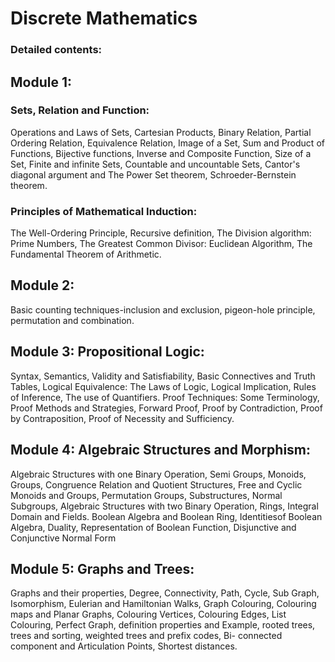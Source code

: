 # Discrete Mathematics
### Detailed contents:

## Module 1: 

### Sets, Relation and Function: 
Operations and Laws of Sets, Cartesian Products, Binary Relation, Partial Ordering Relation, 
Equivalence Relation, Image of a Set, Sum and Product of Functions, Bijective functions, 
Inverse and Composite Function, Size of a Set, Finite and infinite Sets, Countable and uncountable Sets,
Cantor's diagonal argument and The Power Set theorem, Schroeder-Bernstein theorem.

### Principles of Mathematical Induction: 
The Well-Ordering Principle, Recursive definition,
The Division algorithm: Prime Numbers, The Greatest Common Divisor: Euclidean Algorithm,
The Fundamental Theorem of Arithmetic.

## Module 2: 
Basic counting techniques-inclusion and exclusion, pigeon-hole principle, permutation and combination.

## Module 3: Propositional Logic: 
Syntax, Semantics, Validity and Satisfiability, Basic Connectives and
Truth Tables, Logical Equivalence: The Laws of Logic, Logical Implication, Rules of
Inference, The use of Quantifiers. Proof Techniques: Some Terminology, Proof Methods
and Strategies, Forward Proof, Proof by Contradiction, Proof by Contraposition, Proof of
Necessity and Sufficiency.

## Module 4: Algebraic Structures and Morphism: 
Algebraic Structures with one Binary Operation, Semi
Groups, Monoids, Groups, Congruence Relation and Quotient Structures, Free and Cyclic
Monoids and Groups, Permutation Groups, Substructures, Normal Subgroups, Algebraic Structures with two
Binary Operation, Rings, Integral Domain and Fields. Boolean
Algebra and Boolean Ring, Identitiesof Boolean Algebra, Duality, Representation of Boolean
Function, Disjunctive and Conjunctive Normal Form

## Module 5: Graphs and Trees: 
Graphs and their  properties, Degree, Connectivity, Path, Cycle, Sub
Graph, Isomorphism, Eulerian and Hamiltonian Walks, Graph Colouring, Colouring maps and
Planar Graphs, Colouring Vertices, Colouring Edges, List Colouring, Perfect Graph, definition
properties and Example, rooted trees, trees and sorting, weighted trees and prefix codes, Bi-
connected component and Articulation Points, Shortest distances.

